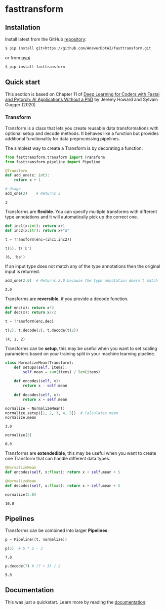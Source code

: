 # fasttransform


<!-- WARNING: THIS FILE WAS AUTOGENERATED! DO NOT EDIT! -->

## Installation

Install latest from the GitHub
[repository](https://github.com/AnswerDotAI/fasttransform):

``` sh
$ pip install git+https://github.com/AnswerDotAI/fasttransform.git
```

or from [pypi](https://pypi.org/project/fasttransform/)

``` sh
$ pip install fasttransform
```

## Quick start

This section is based on Chapter 11 of [Deep Learning for Coders with
Fastai and Pytorch: AI Applications Without a
PhD](https://course.fast.ai/Resources/book.html) by Jeremy Howard and
Sylvain Gugger (2020).

### Transform

Transform is a class that lets you create reusable data transformations
with optional setup and decode methods. It behaves like a function but
provides additional functionality for data preprocessing pipelines.

The simplest way to create a Transform is by decorating a function:

``` python
from fasttransform.transform import Transform
from fasttransform.pipeline import Pipeline
```

``` python
@Transform
def add_one(x: int): 
    return x + 1

# Usage
add_one(2)    # Returns 3
```

    3

Transforms are **flexible**. You can specify multiple transforms with
different type annotations and it will automatically pick up the correct
one.

``` python
def inc1(x:int): return x+1
def inc2(x:str): return x+"a"

t = Transform(enc=(inc1,inc2))

t(5), t('b')
```

    (6, 'ba')

If an input type does not match any of the type annotations then the
original input is returned.

``` python
add_one(2.0)  # Returns 2.0 because the type annotation doesn't match
```

    2.0

Transforms are **reversible**, if you provide a decode function.

``` python
def enc(x): return x*2
def dec(x): return x//2

t = Transform(enc,dec)

t(2), t.decode(2), t.decode(t(2))
```

    (4, 1, 2)

Transforms can be **setup**, this may be useful when you want to set
scaling parameters based on your training split in your machine learning
pipeline.

``` python
class NormalizeMean(Transform):
    def setups(self, items): 
        self.mean = sum(items) / len(items)
    
    def encodes(self, x): 
        return x - self.mean
    
    def decodes(self, x): 
        return x + self.mean

normalize = NormalizeMean()
normalize.setup([1, 2, 3, 4, 5])  # Calculates mean
normalize.mean
```

    3.0

``` python
normalize(3)
```

    0.0

Transforms are **extendedible**, this may be useful when you want to
create one Transform that can handle different data types.

``` python
@NormalizeMean
def encodes(self, x:float): return x + self.mean + 5

@NormalizeMean
def decodes(self, x:float): return x + self.mean + 5

normalize(2.0)
```

    10.0

## Pipelines

Transforms can be combined into larger **Pipelines**:

``` python
p = Pipeline((t, normalize))

p(5)  # 5 * 2 - 3
```

    7.0

``` python
p.decode(7) # (7 + 3) / 2
```

    5.0

## Documentation

This was just a quickstart. Learn more by reading the
[documentation](https://github.io/AnswerDotAI/fasttransform).

